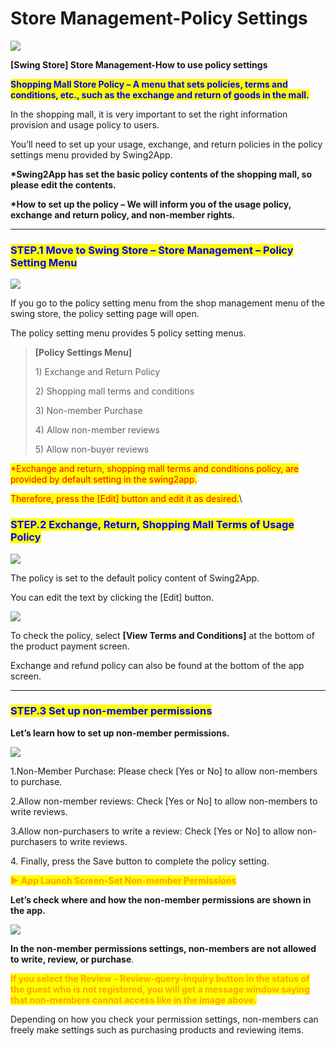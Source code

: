 # Store Management-Policy Settings



![](https://support.swing2app.com/wp-content/uploads/2018/11/shop7.png)

**\[Swing Store] Store Management-How to use policy settings**

<mark style="color:blue;">**Shopping Mall Store Policy – A menu that sets policies, terms and conditions, etc., such as the exchange and return of goods in the mall.**</mark>

In the shopping mall, it is very important to set the right information provision and usage policy to users.

You’ll need to set up your usage, exchange, and return policies in the policy settings menu provided by Swing2App.&#x20;

**\*Swing2App has set the basic policy contents of the shopping mall, so please edit the contents.**&#x20;

**\*How to set up the policy – We will inform you of the usage policy, exchange and return policy, and non-member rights.**

***

### <mark style="color:blue;">**STEP.1 Move to Swing Store – Store Management – Policy Setting Menu**</mark>

![](https://support.swing2app.com/wp-content/uploads/2018/11/shoppolicy.png)

If you go to the policy setting menu from the shop management menu of the swing store, the policy setting page will open.

The policy setting menu provides 5 policy setting menus.

> **\[Policy Settings Menu]**
>
> 1\) Exchange and Return Policy
>
> 2\) Shopping mall terms and conditions
>
> 3\) Non-member Purchase
>
> 4\) Allow non-member reviews
>
> 5\) Allow non-buyer reviews

<mark style="color:red;">\*Exchange and return, shopping mall terms and conditions policy, are provided by default setting in the swing2app.</mark>

<mark style="color:red;">Therefore, press the \[Edit] button and edit it as desired.</mark>\


### <mark style="color:blue;">**STEP.2 Exchange, Return, Shopping Mall Terms of Usage Policy**</mark>

![](https://support.swing2app.com/wp-content/uploads/2018/11/shoppolicy1.png)

The policy is set to the default policy content of Swing2App.

You can edit the text by clicking the \[Edit] button.

![](https://support.swing2app.com/wp-content/uploads/2018/11/shoppolicyph@3x.png)

To check the policy, select **\[View Terms and Conditions]** at the bottom of the product payment screen.

Exchange and refund policy can also be found at the bottom of the app screen.

***

### <mark style="color:blue;">**STEP.3 Set up non-member permissions**</mark>

**Let’s learn how to set up non-member permissions.**

![](https://support.swing2app.com/wp-content/uploads/2018/11/shopolicy2.png)

1.Non-Member Purchase: Please check \[Yes or No] to allow non-members to purchase.

2.Allow non-member reviews: Check \[Yes or No] to allow non-members to write reviews.

3.Allow non-purchasers to write a review: Check \[Yes or No] to allow non-purchasers to write reviews.

4\. Finally, press the Save button to complete the policy setting.



<mark style="color:orange;">**▶ App Launch Screen-Set Non-member Permissions**</mark>

**Let’s check where and how the non-member permissions are shown in the app.**

![](https://support.swing2app.com/wp-content/uploads/2018/11/review@3x.png)

**In the non-member permissions settings, non-members are not allowed to write, review, or purchase**.

<mark style="color:orange;">**If you select the Review – Review-query-inquiry button in the status of the guest who is not registered, you will get a message window saying that non-members cannot access like in the image above.**</mark>

Depending on how you check your permission settings, non-members can freely make settings such as purchasing products and reviewing items.&#x20;
